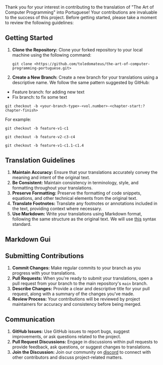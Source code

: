 
Thank you for your interest in contributing to the translation of "The Art of Computer Programming" into Portuguese! Your contributions are invaluable to the success of this project. Before getting started, please take a moment to review the following guidelines:

## Getting Started

1. **Clone the Repository:** Clone your forked repository to your local machine using the following command:
    
    ```
    git clone <https://github.com/toledomateus/the-art-of-computer-programming-portuguese.git>
    
    ```
    
2. **Create a New Branch:** Create a new branch for your translations using a descriptive name. We follow the same pattern suggested by GitHub:
- Feature branch: for adding new text
- Fix branch: to fix some text

```
git checkout -b <your-branch-type>-<vol.number>-<chapter-start:?chapter-finish>
```

For example:

```
git checkout -b feature-v1-c1

git checkout -b feature-v2-c3-c4

git checkout -b feature-v1-c1.1-c1.4
```

## Translation Guidelines

1. **Maintain Accuracy:** Ensure that your translations accurately convey the meaning and intent of the original text.
2. **Be Consistent:** Maintain consistency in terminology, style, and formatting throughout your translations.
3. **Preserve Formatting:** Preserve the formatting of code snippets, equations, and other technical elements from the original text.
4. **Translate Footnotes:** Translate any footnotes or annotations included in the text, providing context where necessary.
5. **Use Markdown:** Write your translations using Markdown format, following the same structure as the original text. We will use [this](https://www.markdownguide.org/basic-syntax/ ) syntax standard.

## Markdown Gui

## Submitting Contributions

1. **Commit Changes:** Make regular commits to your branch as you progress with your translations.
2. **Pull Requests:** When you're ready to submit your translations, open a pull request from your branch to the main repository's `main` branch.
3. **Describe Changes:** Provide a clear and descriptive title for your pull request, along with a summary of the changes you've made.
4. **Review Process:** Your contributions will be reviewed by project maintainers for accuracy and consistency before being merged.

## Communication

1. **GitHub Issues:** Use GitHub issues to report bugs, suggest improvements, or ask questions related to the project.
2. **Pull Request Discussions:** Engage in discussions within pull requests to provide feedback, ask questions, or suggest changes to translations.
3. **Join the Discussion:** Join our community on [discord](www.discord.com) to connect with other contributors and discuss project-related matters.